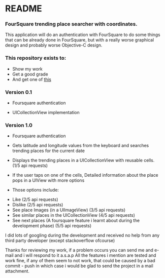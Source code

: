 # README #

###   FourSquare trending place searcher with coordinates.
This application will do an authentication with FourSquare to do some things that can be already done in FourSquare, but with a really worse graphical design and probably worse Objective-C design.

### This repository exists to: ###

* Show my work
* Get a good grade
* And get one of [this](http://www.yalova.edu.tr/Files/Import/ucgen3/userfiles/1(21).jpg)

### Version 0.1 ###

* Foursquare authentication

*  UICollectionView implementation

### Version 1.0 ###

* Foursquare authentication

* Gets latitude and longitude values from the keyboard and searches trending places for the current date

* Displays the trending places in a UICollectionView with reusable cells.(1/5 api requests)

* If the user taps on one of the cells, Detailed information about the place pops in a UIView with more options

* Those options include: 

- Like (2/5 api requests)
- Dislike (2/5 api requests)
- See place Images (in a UIImageView) (3/5 api requests)
- See similar places in the UICollectionView (4/5 api requests)
- See next places (A foursquare feature i learnt about during the development phase) (5/5 api requests)

I did lots of googling during the development and received no help from any third party developer (except stackoverflow ofcourse)

Thanks for reviewing my work, if a problem occurs you can send me and e-mail and i will respond to it a.s.a.p
All the features i mention are tested and work fine, if any of them seem to not work, that could be caused by a bad commit - push in which case i would be glad to send the project in a mail attachment.